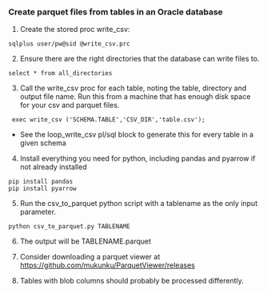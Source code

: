 ### Create parquet files from tables in an Oracle database
1. Create the stored proc write_csv:
```
sqlplus user/pw@sid @write_csv.prc
```
2. Ensure there are the right directories that the database can write files to.
```
select * from all_directories
```
3. Call the write_csv proc for each table, noting the table, directory and output file name. Run this from a machine that has enough disk space for your csv and parquet files.
```
 exec write_csv ('SCHEMA.TABLE','CSV_DIR','table.csv');
``` 
  - See the loop_write_csv pl/sql block to generate this for every table in a given schema
4. Install everything you need for python, including pandas and pyarrow if not already installed
```
pip install pandas
pip install pyarrow
```
5. Run the csv_to_parquet python script with a tablename as the only input parameter.
```
python csv_to_parquet.py TABLENAME
```
6. The output will be TABLENAME.parquet

7. Consider downloading a parquet viewer at https://github.com/mukunku/ParquetViewer/releases

8. Tables with blob columns should probably be processed differently.
